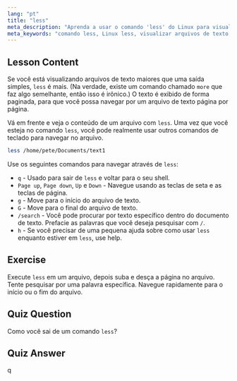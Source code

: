 ```yaml
---
lang: "pt"
title: "less"
meta_description: "Aprenda a usar o comando 'less' do Linux para visualização e navegação eficientes de arquivos de texto. Domine a paginação, pesquisa e saída com este guia para iniciantes."
meta_keywords: "comando less, Linux less, visualizar arquivos de texto, navegar arquivos, tutorial Linux, Linux para iniciantes, guia Linux"
---
```


## Lesson Content

Se você está visualizando arquivos de texto maiores que uma saída simples, `less` é mais. (Na verdade, existe um comando chamado `more` que faz algo semelhante, então isso é irônico.) O texto é exibido de forma paginada, para que você possa navegar por um arquivo de texto página por página.

Vá em frente e veja o conteúdo de um arquivo com `less`. Uma vez que você esteja no comando `less`, você pode realmente usar outros comandos de teclado para navegar no arquivo.

```bash
less /home/pete/Documents/text1
```

Use os seguintes comandos para navegar através de `less`:

- `q` - Usado para sair de `less` e voltar para o seu shell.
- `Page up`, `Page down`, `Up` e `Down` - Navegue usando as teclas de seta e as teclas de página.
- `g` - Move para o início do arquivo de texto.
- `G` - Move para o final do arquivo de texto.
- `/search` - Você pode procurar por texto específico dentro do documento de texto. Prefacie as palavras que você deseja pesquisar com `/`.
- `h` - Se você precisar de uma pequena ajuda sobre como usar `less` enquanto estiver em `less`, use help.

## Exercise

Execute `less` em um arquivo, depois suba e desça a página no arquivo. Tente pesquisar por uma palavra específica. Navegue rapidamente para o início ou o fim do arquivo.

## Quiz Question

Como você sai de um comando `less`?

## Quiz Answer

q
